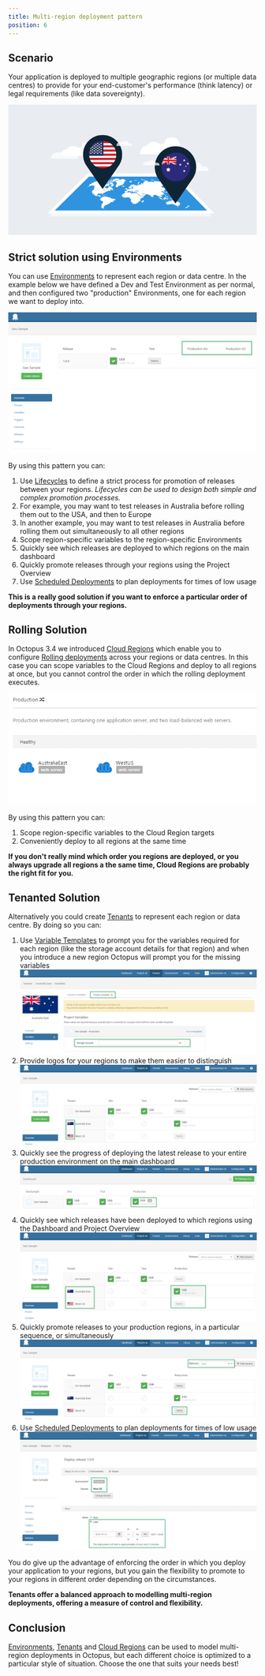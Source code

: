 ```yaml
---
title: Multi-region deployment pattern
position: 6
---
```



## Scenario


Your application is deployed to multiple geographic regions (or multiple data centres) to provide for your end-customer's performance (think latency) or legal requirements (like data sovereignty).


![](/docs/images/5670886/5865791.png)

## Strict solution using Environments


You can use [Environments](/docs/key-concepts/environments.md) to represent each region or data centre. In the example below we have defined a Dev and Test Environment as per normal, and then configured two "production" Environments, one for each region we want to deploy into.


![](/docs/images/5670886/5865781.png)


By using this pattern you can:

1. Use [Lifecycles](/docs/key-concepts/lifecycles.md) to define a strict process for promotion of releases between your regions. *Lifecycles can be used to design both simple and complex promotion processes.*
 1. For example, you may want to test releases in Australia before rolling them out to the USA, and then to Europe
 2. In another example, you may want to test releases in Australia before rolling them out simultaneously to all other regions
2. Scope region-specific variables to the region-specific Environments
3. Quickly see which releases are deployed to which regions on the main dashboard
4. Quickly promote releases through your regions using the Project Overview
5. Use [Scheduled Deployments](/docs/deploying-applications/scheduled-deployments.md) to plan deployments for times of low usage



**This is a really good solution if you want to enforce a particular order of deployments through your regions.**




## Rolling Solution


In Octopus 3.4 we introduced [Cloud Regions](/docs/deployment-targets/cloud-regions.md) which enable you to configure [Rolling deployments](/docs/patterns/rolling-deployments.md) across your regions or data centres. In this case you can scope variables to the Cloud Regions and deploy to all regions at once, but you cannot control the order in which the rolling deployment executes.


![](/docs/images/5670886/5865782.png)


By using this pattern you can:

1. Scope region-specific variables to the Cloud Region targets
2. Conveniently deploy to all regions at the same time



**If you don't really mind which order you regions are deployed, or you always upgrade all regions a the same time, Cloud Regions are probably the right fit for you.**

## Tenanted Solution


Alternatively you could create [Tenants](/docs/key-concepts/tenants.md) to represent each region or data centre. By doing so you can:

1. Use [Variable Templates](/docs/deploying-applications/variables/variable-templates.md) to prompt you for the variables required for each region (like the storage account details for that region) and when you introduce a new region Octopus will prompt you for the missing variables
![](/docs/images/5670886/5865790.png)
2. Provide logos for your regions to make them easier to distinguish
![](/docs/images/5670886/5865788.png)
3. Quickly see the progress of deploying the latest release to your entire production environment on the main dashboard
![](/docs/images/5670886/5865785.png)
4. Quickly see which releases have been deployed to which regions using the Dashboard and Project Overview
![](/docs/images/5670886/5865786.png)
5. Quickly promote releases to your production regions, in a particular sequence, or simultaneously
![](/docs/images/5670886/5865789.png)
6. Use [Scheduled Deployments](/docs/deploying-applications/scheduled-deployments.md) to plan deployments for times of low usage
![](/docs/images/5670886/5865787.png)






You do give up the advantage of enforcing the order in which you deploy your application to your regions, but you gain the flexibility to promote to your regions in different order depending on the circumstances.


**Tenants offer a balanced approach to modelling multi-region deployments, offering a measure of control and flexibility.**

## Conclusion


[Environments](/docs/key-concepts/environments.md), [Tenants](/docs/key-concepts/tenants.md) and [Cloud Regions](/docs/deployment-targets/cloud-regions.md) can be used to model multi-region deployments in Octopus, but each different choice is optimized to a particular style of situation. Choose the one that suits your needs best!
